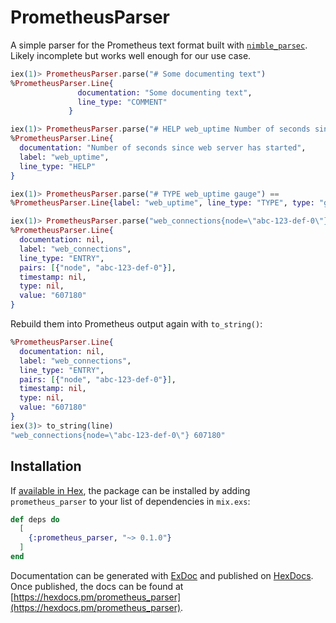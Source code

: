 # PrometheusParser

A simple parser for the Prometheus text format built with [`nimble_parsec`](https://hex.pm/packages/nimble_parsec).
Likely incomplete but works well enough for our use case.

```elixir
iex(1)> PrometheusParser.parse("# Some documenting text")
%PrometheusParser.Line{
               documentation: "Some documenting text",
               line_type: "COMMENT"
             }

iex(1)> PrometheusParser.parse("# HELP web_uptime Number of seconds since web server has started") ==
%PrometheusParser.Line{
  documentation: "Number of seconds since web server has started",
  label: "web_uptime",
  line_type: "HELP"
}

iex(1)> PrometheusParser.parse("# TYPE web_uptime gauge") ==
%PrometheusParser.Line{label: "web_uptime", line_type: "TYPE", type: "gauge"}

iex(1)> PrometheusParser.parse("web_connections{node=\"abc-123-def-0\"} 607180") ==
%PrometheusParser.Line{
  documentation: nil,
  label: "web_connections",
  line_type: "ENTRY",
  pairs: [{"node", "abc-123-def-0"}],
  timestamp: nil,
  type: nil,
  value: "607180"
}
```

Rebuild them into Prometheus output again with `to_string()`:

```elixir
%PrometheusParser.Line{
  documentation: nil,
  label: "web_connections",
  line_type: "ENTRY",
  pairs: [{"node", "abc-123-def-0"}],
  timestamp: nil,
  type: nil,
  value: "607180"
}
iex(3)> to_string(line)
"web_connections{node=\"abc-123-def-0\"} 607180"
```

## Installation

If [available in Hex](https://hex.pm/docs/publish), the package can be installed
by adding `prometheus_parser` to your list of dependencies in `mix.exs`:

```elixir
def deps do
  [
    {:prometheus_parser, "~> 0.1.0"}
  ]
end
```

Documentation can be generated with [ExDoc](https://github.com/elixir-lang/ex_doc)
and published on [HexDocs](https://hexdocs.pm). Once published, the docs can
be found at [https://hexdocs.pm/prometheus_parser](https://hexdocs.pm/prometheus_parser).
